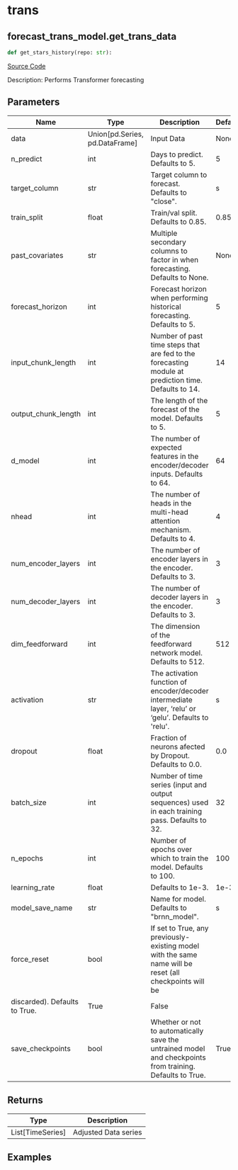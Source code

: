 # trans

## forecast_trans_model.get_trans_data

```python
def get_stars_history(repo: str):
```
[Source Code](https://github.com/OpenBB-finance/OpenBBTerminal/tree/main/openbb_terminal/forecast/trans_model.py#L19)

Description: Performs Transformer forecasting

## Parameters

| Name | Type | Description | Default | Optional |
| ---- | ---- | ----------- | ------- | -------- |
| data | Union[pd.Series, pd.DataFrame] | Input Data | None | False |
| n_predict | int | Days to predict. Defaults to 5. | 5 | False |
| target_column | str | Target column to forecast. Defaults to "close". | s | False |
| train_split | float | Train/val split. Defaults to 0.85. | 0.85 | False |
| past_covariates | str | Multiple secondary columns to factor in when forecasting. Defaults to None. | None | False |
| forecast_horizon | int | Forecast horizon when performing historical forecasting. Defaults to 5. | 5 | False |
| input_chunk_length | int | Number of past time steps that are fed to the forecasting module at prediction time. Defaults to 14. | 14 | False |
| output_chunk_length | int | The length of the forecast of the model. Defaults to 5. | 5 | False |
| d_model | int | The number of expected features in the encoder/decoder inputs. Defaults to 64. | 64 | False |
| nhead | int | The number of heads in the multi-head attention mechanism. Defaults to 4. | 4 | False |
| num_encoder_layers | int | The number of encoder layers in the encoder. Defaults to 3. | 3 | False |
| num_decoder_layers | int | The number of decoder layers in the encoder. Defaults to 3. | 3 | False |
| dim_feedforward | int | The dimension of the feedforward network model. Defaults to 512. | 512 | False |
| activation | str | The activation function of encoder/decoder intermediate layer, ‘relu’ or ‘gelu’. Defaults to 'relu'. | s | False |
| dropout | float | Fraction of neurons afected by Dropout. Defaults to 0.0. | 0.0 | False |
| batch_size | int | Number of time series (input and output sequences) used in each training pass. Defaults to 32. | 32 | False |
| n_epochs | int | Number of epochs over which to train the model. Defaults to 100. | 100 | False |
| learning_rate | float | Defaults to 1e-3. | 1e-3 | False |
| model_save_name | str | Name for model. Defaults to "brnn_model". | s | False |
| force_reset | bool | If set to True, any previously-existing model with the same name will be reset (all checkpoints will be
discarded). Defaults to True. | True | False |
| save_checkpoints | bool | Whether or not to automatically save the untrained model and checkpoints from training. Defaults to True. | True | False |

## Returns

| Type | Description |
| ---- | ----------- |
| List[TimeSeries] | Adjusted Data series |

## Examples

